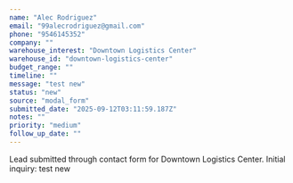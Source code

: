 ```yaml
---
name: "Alec Rodriguez"
email: "99alecrodriguez@gmail.com"
phone: "9546145352"
company: ""
warehouse_interest: "Downtown Logistics Center"
warehouse_id: "downtown-logistics-center"
budget_range: ""
timeline: ""
message: "test new"
status: "new"
source: "modal_form"
submitted_date: "2025-09-12T03:11:59.187Z"
notes: ""
priority: "medium"
follow_up_date: ""
---
```


Lead submitted through contact form for Downtown Logistics Center.
Initial inquiry: test new
